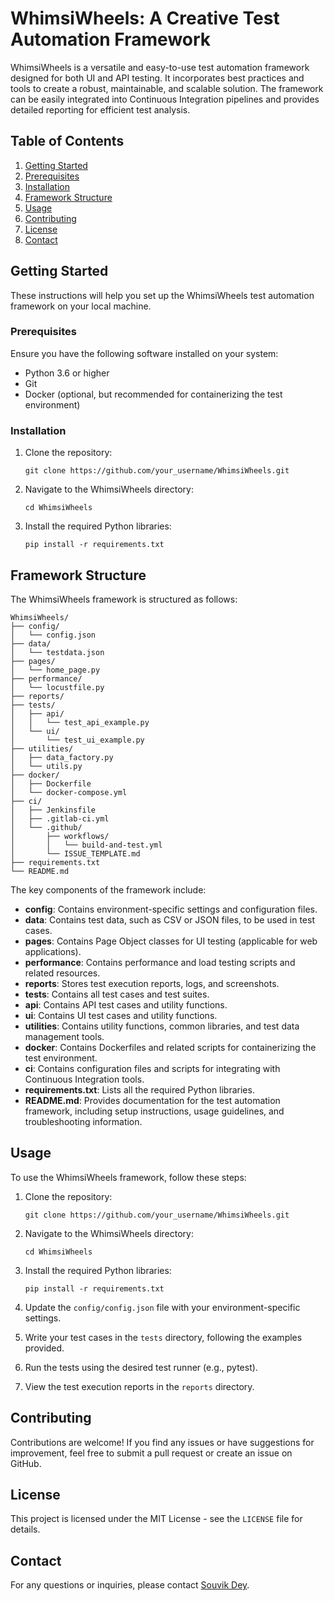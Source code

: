 # WhimsiWheels: A Creative Test Automation Framework

WhimsiWheels is a versatile and easy-to-use test automation framework designed for both UI and API testing. It incorporates best practices and tools to create a robust, maintainable, and scalable solution. The framework can be easily integrated into Continuous Integration pipelines and provides detailed reporting for efficient test analysis.

## Table of Contents

1.  [Getting Started](#getting-started)
2.  [Prerequisites](#prerequisites)
3.  [Installation](#installation)
4.  [Framework Structure](#framework-structure)
5.  [Usage](#usage)
6.  [Contributing](#contributing)
7.  [License](#license)
8.  [Contact](#contact)

## Getting Started

These instructions will help you set up the WhimsiWheels test automation framework on your local machine.

### Prerequisites

Ensure you have the following software installed on your system:

-   Python 3.6 or higher
-   Git
-   Docker (optional, but recommended for containerizing the test environment)

### Installation

1.  Clone the repository:


    `git clone https://github.com/your_username/WhimsiWheels.git` 

2.  Navigate to the WhimsiWheels directory:


    `cd WhimsiWheels` 

3.  Install the required Python libraries:


    `pip install -r requirements.txt` 

## Framework Structure

The WhimsiWheels framework is structured as follows:


```
WhimsiWheels/
├── config/
│   └── config.json
├── data/
│   └── testdata.json
├── pages/
│   └── home_page.py
├── performance/
│   └── locustfile.py
├── reports/
├── tests/
│   ├── api/
│   │   └── test_api_example.py
│   └── ui/
│       └── test_ui_example.py
├── utilities/
│   ├── data_factory.py
│   └── utils.py
├── docker/
│   ├── Dockerfile
│   └── docker-compose.yml
├── ci/
│   ├── Jenkinsfile
│   ├── .gitlab-ci.yml
│   └── .github/
│       ├── workflows/
│       │   └── build-and-test.yml
│       └── ISSUE_TEMPLATE.md
├── requirements.txt
└── README.md 
```


The key components of the framework include:

-   **config**: Contains environment-specific settings and configuration files.
-   **data**: Contains test data, such as CSV or JSON files, to be used in test cases.
-   **pages**: Contains Page Object classes for UI testing (applicable for web applications).
-   **performance**: Contains performance and load testing scripts and related resources.
-   **reports**: Stores test execution reports, logs, and screenshots.
-   **tests**: Contains all test cases and test suites.
-   **api**: Contains API test cases and utility functions.
-   **ui**: Contains UI test cases and utility functions.
-   **utilities**: Contains utility functions, common libraries, and test data management tools.
-   **docker**: Contains Dockerfiles and related scripts for containerizing the test environment.
-   **ci**: Contains configuration files and scripts for integrating with Continuous Integration tools.
-   **requirements.txt**: Lists all the required Python libraries.
-   **README.md**: Provides documentation for the test automation framework, including setup instructions, usage guidelines, and troubleshooting information.

## Usage

To use the WhimsiWheels framework, follow these steps:

1.  Clone the repository:

	`git clone https://github.com/your_username/WhimsiWheels.git` 

2.  Navigate to the WhimsiWheels directory:

	`cd WhimsiWheels` 

3.  Install the required Python libraries:

	`pip install -r requirements.txt` 

4.  Update the `config/config.json` file with your environment-specific settings.
    
5.  Write your test cases in the `tests` directory, following the examples provided.
    
6.  Run the tests using the desired test runner (e.g., pytest).
    
7.  View the test execution reports in the `reports` directory.
    

## Contributing

Contributions are welcome! If you find any issues or have suggestions for improvement, feel free to submit a pull request or create an issue on GitHub.

## License

This project is licensed under the MIT License - see the `LICENSE` file for details.

## Contact

For any questions or inquiries, please contact [Souvik Dey](https://www.linkedin.com/in/souvik-d-ey/).